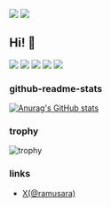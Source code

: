 <a href="https://github.com/ramu/"><img src="https://komarev.com/ghpvc/?username=ramu" /></a>
<a href="https://github.com/ramu/"><img src="https://img.shields.io/github/followers/ramu?label=follow&logo=github&style=social" /></a>

## Hi! 👋

![](http://github-profile-summary-cards.vercel.app/api/cards/profile-details?username=ramu&theme=zenburn)
![](http://github-profile-summary-cards.vercel.app/api/cards/repos-per-language?username=ramu&theme=zenburn)
![](http://github-profile-summary-cards.vercel.app/api/cards/most-commit-language?username=ramu&theme=zenburn)
![](http://github-profile-summary-cards.vercel.app/api/cards/stats?username=ramu&theme=zenburn)
![](http://github-profile-summary-cards.vercel.app/api/cards/productive-time?username=ramu&theme=zenburn&utcOffset=9)

### github-readme-stats

[![Anurag's GitHub stats](https://github-readme-stats.vercel.app/api?username=ramu&theme=merko)](https://github.com/anuraghazra/github-readme-stats)

### trophy

![trophy](https://github-profile-trophy.vercel.app/?username=ramu&theme=gruvbox)

### links

- [X(@ramusara)](http://twitter.com/ramusara)

<!--
**ramu/ramu** is a ✨ _special_ ✨ repository because its `README.md` (this file) appears on your GitHub profile.

Here are some ideas to get you started:

- 🔭 I’m currently working on ...
- 🌱 I’m currently learning ...
- 👯 I’m looking to collaborate on ...
- 🤔 I’m looking for help with ...
- 💬 Ask me about ...
- 📫 How to reach me: ...
- 😄 Pronouns: ...
- ⚡ Fun fact: ...
-->
